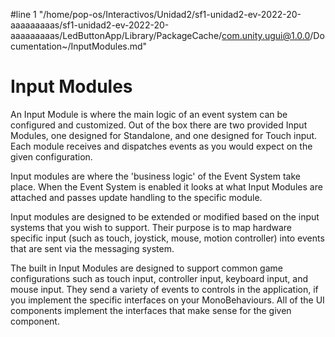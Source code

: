 #line 1 "/home/pop-os/Interactivos/Unidad2/sf1-unidad2-ev-2022-20-aaaaaaaaas/sf1-unidad2-ev-2022-20-aaaaaaaaas/LedButtonApp/Library/PackageCache/com.unity.ugui@1.0.0/Documentation~/InputModules.md"
# Input Modules

An Input Module is where the main logic of an event system can be configured and customized. Out of the box there are two provided Input Modules, one designed for Standalone, and one designed for Touch input. Each module receives and dispatches events as you would expect on the given configuration.

Input modules are where the 'business logic' of the Event System take place. When the Event System is enabled it looks at what Input Modules are attached and passes update handling to the specific module.

Input modules are designed to be extended or modified based on the input systems that you wish to support. Their purpose is to map hardware specific input (such as touch, joystick, mouse, motion controller) into events that are sent via the messaging system.

The built in Input Modules are designed to support common game configurations such as touch input, controller input, keyboard input, and mouse input. They send a variety of events to controls in the application, if you implement the specific interfaces on your MonoBehaviours. All of the UI components implement the interfaces that make sense for the given component.
